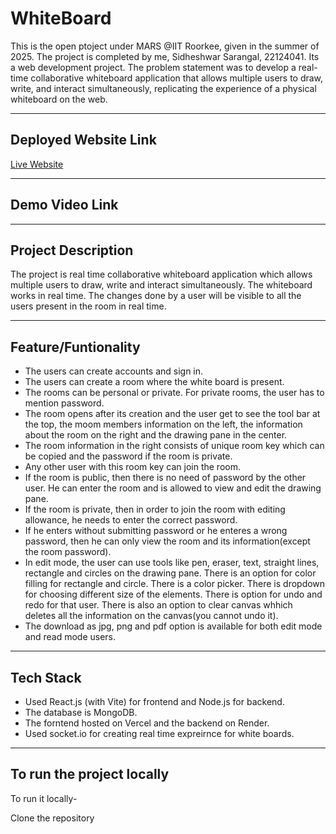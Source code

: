 ﻿# WhiteBoard
 This is the open ptoject under MARS @IIT Roorkee, given in the summer of 2025. The project is completed by me, Sidheshwar Sarangal, 22124041. Its a web development project. The problem statement was to develop a real-time collaborative whiteboard application that allows multiple users to draw, write, and interact simultaneously, replicating the experience of a physical whiteboard on the web.

---

## Deployed Website Link
[Live Website](https://white-board-git-main-sidheshwar-sarangals-projects.vercel.app/)

---

## Demo Video Link

---

## Project Description

The project is real time collaborative whiteboard application which allows multiple users to draw, write and interact simultaneously. The whiteboard works in real time. The changes done by a user will be visible to all the users present in the room in real time.

---

## Feature/Funtionality

- The users can create accounts and sign in.
- The users can create a room where the white board is present.
- The rooms can be personal or private. For private rooms, the user has to mention password.
- The room opens after its creation and the user get to see the tool bar at the top, the moom members information on the left, the information about the room on the right and the drawing pane in the center.
- The room information in the right consists of unique room key which can be copied and the password if the room is private.
- Any other user with this room key can join the room.
- If the room is public, then there is no need of password by the other user. He can enter the room and is allowed to view and edit the drawing pane.
- If the room is private, then in order to join the room with editing allowance, he needs to enter the correct password.
- If he enters without submitting password or he enteres a wrong password, then he can only view the room and its information(except the room password).
- In edit mode, the user can use tools like pen, eraser, text, straight lines, rectangle and circles on the drawing pane. There is an option for color filling for rectangle and circle. There is a color picker. There is dropdown for choosing different size of the elements. There is option for undo and redo for that user. There is also an option to clear canvas whhich deletes all the information on the canvas(you cannot undo it). 
- The download as jpg, png and pdf option is available for both edit mode and read mode users.

---

## Tech Stack

- Used React.js (with Vite) for frontend and Node.js for backend.
- The database is MongoDB.
- The forntend hosted on Vercel and the backend on Render.
- Used socket.io for creating real time expreirnce for white boards.
  
---

## To run the project locally

To run it locally-

Clone the repository
```
